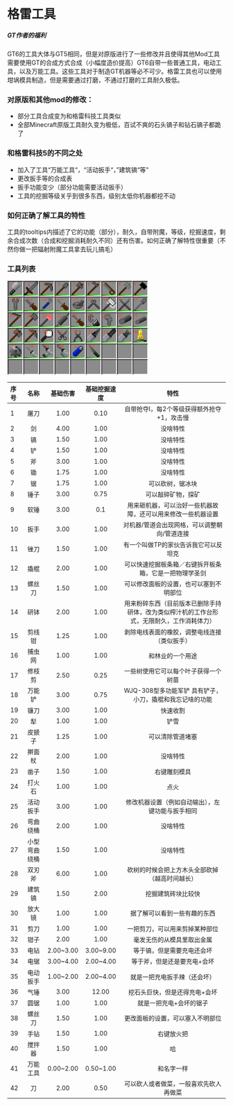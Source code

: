 # 格雷工具

##### GT作者的福利

GT6的工具大体与GT5相同，但是对原版进行了一些修改并且使得其他Mod工具需要使用GT的合成方式合成（小幅度造价提高）GT6自带一些普通工具，电动工具，以及万能工具。这些工具对于制造GT机器等必不可少。格雷工具也可以使用坩埚模具制造，但是需要通过打磨，不通过打磨的工具耐久极低。

### 对原版和其他mod的修改：

* 部分工具合成变为和格雷科技工具类似
* 全部Minecraft原版工具耐久变为极低，百试不爽的石头镐子和钻石镐子都跪了

### 和格雷科技5的不同之处

* 加入了工具“万能工具“，“活动扳手“，”建筑镐“等"
* 更改扳手等的合成表
* 扳手功能变少（部分功能需要活动扳手）
* 工具的挖掘等级关乎到很多东西，级别太低你机器都挖不动

### 如何正确了解工具的特性

工具的tooltips内描述了它的功能（部分），耐久，自带附魔，等级，挖掘速度，剩余合成次数（合成和挖掘消耗耐久不同）还有伤害。如何正确了解特性很重要（不然你做一把辐射附魔工具拿去玩儿搞毛）

### 工具列表

![](/assets/工具列表.png)

| 序号 | 名称 | 基础伤害 | 基础挖掘速度 | 特性 |
| :--- | :---: | :---: | :---: | :---: |
| 1 | 屠刀 | 1.00 | 0.10 | 自带抢夺I，每2个等级获得额外抢夺+1，攻击慢 |
| 2 | 剑 | 4.00 | 1.00 | 没啥特性 |
| 3 | 镐 | 1.50 | 1.00 | 没啥特性 |
| 4 | 铲 | 1.50 | 1.00 | 没啥特性 |
| 5 | 斧 | 3.00 | 1.00 | 没啥特性 |
| 6 | 锄 | 1.75 | 1.00 | 没啥特性 |
| 7 | 锯 | 1.75 | 1.00 | 可以砍树，锯冰块 |
| 8 | 锤子 | 3.00 | 0.75 | 可以敲碎矿物，探矿 |
| 9 | 软锤 | 3.00 | 0.1 | 用来砸机器，可以治好一些机器故障，还可以用来修改一些机器设置 |
| 10 | 扳手 | 3.00 | 1.00 | 对机器/管道会出现网格，可以调整朝向/管道连接 |
| 11 | 锉刀 | 1.50 | 1.00 | 有一个叫做TP的家伙告诉我它可以反坦克 |
| 12 | 撬棍 | 2.00 | 1.00 | 可以快速挖掘板条箱／右键拆开板条箱，它是一把物理学圣剑 |
| 13 | 螺丝刀 | 1.50 | 1.00 | 可以修改面板的设置，也可以塞到不明部位 |
| 14 | 研钵 | 2.00 | 1.00 | 用来粉碎东西（目前版本已删除手持研体，改为类似榨汁机的工作台形式，无限耐久，工作消耗体力） |
| 15 | 剪线钳 | 1.25 | 1.00 | 剥除电线表面的橡胶，调整电线连接（类似扳手） |
| 16 | 捕虫网 | 1.00 | 1.00 | 和林业的一个用途 |
| 17 | 修枝剪 | 2.50 | 0.25 | 一些树使用它可以每个叶子获得一个树苗 |
| 18 | 万能铲 | 3.00 | 0.75 | WJQ-308型多功能军铲 具有铲子，小刀，撬棍和我忘记啥的功能 |
| 19 | 镰刀 | 3.00 | 1.00 | 快速收割 |
| 20 | 犁 | 1.00 | 1.00 | 铲雪 |
| 21 | 皮搋子 | 1.25 | 1.00 | 可以清除管道堵塞 |
| 22 | 擀面杖 | 2.00 | 1.00 | 没啥特性 |
| 23 | 凿子 | 1.50 | 1.00 | 右键雕刻模具 |
| 24 | 打火石 | 1.00 | 1.00 | 点火 |
| 25 | 活动扳手 | 3.00 | 1.00 | 修改机器设置（例如自动输出），左键功能与扳手相同 |
| 26 | 弯曲绕桶 | 2.00 | 1.00 | 没啥特性 |
| 27 | 小型弯曲绕桶 | 1.50 | 1.00 | 没啥特性 |
| 28 | 双刃斧 | 6.00 | 1.00 | 砍树的时候会把上方木头全部砍掉（越高时间越长） |
| 29 | 建筑镐 | 1.50 | 2.00 | 挖掘建筑砖块比较快 |
| 30 | 放大镜 | 1.00 | 1.00 | 据了解可以看到一些有趣的东西 |
| 31 | 剪刀 | 1.00 | 1.00 | 一把剪刀，可以用来剪掉某种部位 |
| 32 | 钳子 | 2.00 | 1.00 | 毫发无伤的从模具里取出金属 |
| 33 | 电钻 | 2.00~3.00 | 3.00~9.00 | 等于镐，但是需要充电还会坏 |
| 34 | 电锯 | 3.00~4.00 | 2.00~4.00 | 等于斧，但是还是要充电+会坏 |
| 35 | 电动扳手 | 1.00~2.00 | 2.00~4.00 | 就是一把充电扳手辣（还会坏） |
| 36 | 气锤 | 3.00 | 12.00 | 挖石头巨快，但是还得充电+会坏 |
| 37 | 圆锯 | 1.00 | 1.00 | 就是一把充电+会坏的锯子 |
| 38 | 螺丝刀 | 1.50 | 1.00 | 更改面板的设置，可以塞入不明部位 |
| 39 | 手钻 | 1.50 | 1.00 | 右键放火把 |
| 40 | 搅拌器 | 1.50 | 1.00 | 哈 |
| 41 | 万能工具 | 0.00~2.00 | 0.50~1.00 | 和名字一样 |
| 42 | 刀 | 2.00 | 0.50 | 可以砍人或者做菜，一般喜欢先砍人再做菜 |



